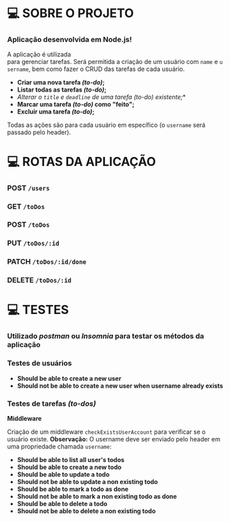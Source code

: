 # 💻 **SOBRE O PROJETO**

### Aplicação desenvolvida em Node.js!

A aplicação é utilizada para gerenciar tarefas. Será permitida a criação de um usuário com `name` e `username`, bem como fazer o CRUD das tarefas de cada usuário.

- **Criar uma nova tarefa *(to-do)*;**
- **Listar todas as tarefas *(to-do)*;**
- **Alterar o `title` e `deadline` de uma tarefa *(to-do)** existente;**
- **Marcar uma tarefa *(to-do)* como "feito";**
- **Excluir uma tarefa *(to-do)*;**

Todas as ações são para cada usuário em específico (o `username` será passado pelo header).

# 💻 **ROTAS DA APLICAÇÃO**

### POST `/users`
### GET `/toDos`
### POST `/toDos`
### PUT `/toDos/:id`
### PATCH `/toDos/:id/done`
### DELETE `/toDos/:id`

# 💻 **TESTES**

### **Utilizado *postman* ou *Insomnia* para testar os métodos da aplicação**

### Testes de usuários

- **Should be able to create a new user**
- **Should not be able to create a new user when username already exists**

### Testes de tarefas *(to-dos)*

**Middleware**

Criação de um middleware `checkExistsUserAccount` para verificar se o usuário existe.
**Observação:** O username deve ser enviado pelo header em uma propriedade chamada `username`:

- **Should be able to list all user's todos**
- **Should be able to create a new todo**
- **Should be able to update a todo**
- **Should not be able to update a non existing todo**
- **Should be able to mark a todo as done**
- **Should not be able to mark a non existing todo as done**
- **Should be able to delete a todo**
- **Should not be able to delete a non existing todo**

